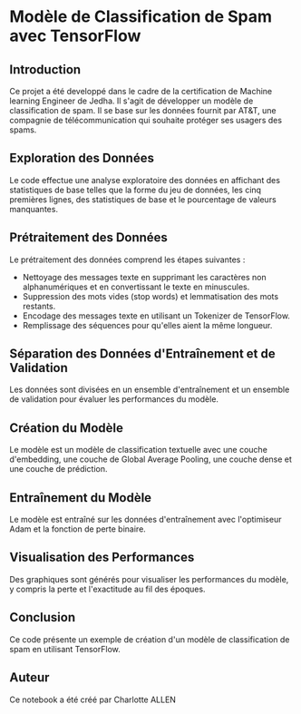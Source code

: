# Modèle de Classification de Spam avec TensorFlow

## Introduction

Ce projet a été developpé dans le cadre de la certification de Machine learning Engineer de Jedha. Il s'agit de développer un modèle de classification de spam. 
Il se base sur les données fournit par AT&T, une compagnie de télécommunication qui souhaite protéger ses usagers des spams.

## Exploration des Données

Le code effectue une analyse exploratoire des données en affichant des statistiques de base telles que la forme du jeu de données, les cinq premières lignes, des statistiques de base et le pourcentage de valeurs manquantes.

## Prétraitement des Données

Le prétraitement des données comprend les étapes suivantes :

- Nettoyage des messages texte en supprimant les caractères non alphanumériques et en convertissant le texte en minuscules.
- Suppression des mots vides (stop words) et lemmatisation des mots restants.
- Encodage des messages texte en utilisant un Tokenizer de TensorFlow.
- Remplissage des séquences pour qu'elles aient la même longueur.

## Séparation des Données d'Entraînement et de Validation

Les données sont divisées en un ensemble d'entraînement et un ensemble de validation pour évaluer les performances du modèle.

## Création du Modèle

Le modèle est un modèle de classification textuelle avec une couche d'embedding, une couche de Global Average Pooling, une couche dense et une couche de prédiction.

## Entraînement du Modèle

Le modèle est entraîné sur les données d'entraînement avec l'optimiseur Adam et la fonction de perte binaire.

## Visualisation des Performances

Des graphiques sont générés pour visualiser les performances du modèle, y compris la perte et l'exactitude au fil des époques.

## Conclusion

Ce code présente un exemple de création d'un modèle de classification de spam en utilisant TensorFlow. 

## Auteur
Ce notebook a été créé par Charlotte ALLEN
